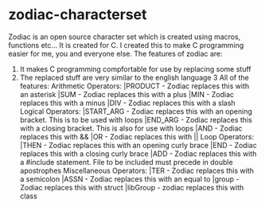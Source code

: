 # zodiac-characterset
Zodiac is an open source character set which is created using macros, functions etc... It is created for C.
I created this to make C programming easier for me, you and everyone else. The features of zodiac are:
1. It makes C programming compfortable for use by replacing some stuff
2. The replaced stuff are very similar to the english language
3 All of the features:
Arithmetic Operators:
|PRODUCT - Zodiac replaces this with an asterisk
|SUM - Zodiac replaces this with a plus
|MIN - Zodiac replaces this with a minus
|DIV - Zodiac replaces this with a slash
Logical Operators:
|START_ARG - Zodiac replaces this with an opening bracket. This is to be used with loops
|END_ARG - Zodiac replaces this with a closing bracket. This is also for use with loops
|AND - Zodiac replaces this with &&
|OR - Zodiac replaces this with ||
Loop Operators:
|THEN - Zodiac replaces this with an opening curly brace
|END - Zodiac replaces this with a closing curly brace
|ADD - Zodiac replaces this with a #include statement. File to be included must precede in double apostrophes
Miscellaneous Operators:
|TER - Zodiac replaces this with a semicolon
|ASSN - Zodiac replaces this with an equal to
|group - Zodiac replaces this with struct
|libGroup - zodiac replaces this with class
